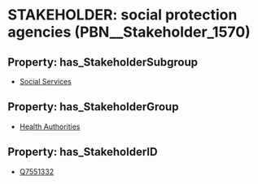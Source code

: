 # STAKEHOLDER: __social protection agencies__ (PBN__Stakeholder_1570)

## Property: has_StakeholderSubgroup

* [Social Services](PBN__StakeholderSubgroup_40)

## Property: has_StakeholderGroup

* [Health Authorities](PBN__StakeholderGroup_4)

## Property: has_StakeholderID

* [Q7551332](Q7551332)

